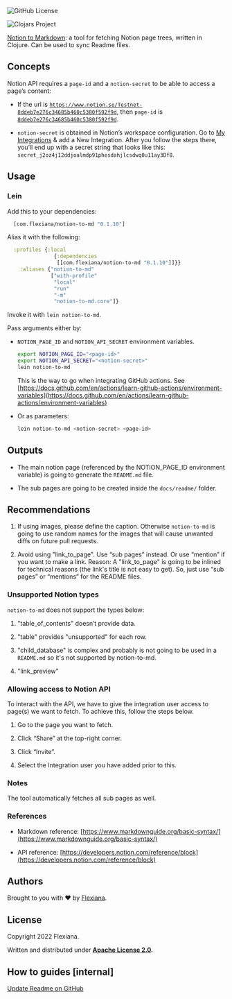 ![GitHub License](https://img.shields.io/github/license/Flexiana/notion-to-md)

![Clojars Project](https://img.shields.io/clojars/v/com.flexiana/notion-to-md)


[Notion to Markdown](https://github.com/Flexiana/notion-to-md): a tool for fetching Notion page trees, written in Clojure. Can be used to sync Readme files.


## Concepts

Notion API requires a `page-id` and a `notion-secret` to be able to access a page’s content: 

- If the url is [`https://www.notion.so/Testnet-8ddeb7e276c34685b460c5380f592f9d`](https://www.notion.so/Testnet-8ddeb7e276c34685b460c5380f592f9d), then `page-id` is [`8ddeb7e276c34685b460c5380f592f9d`](https://www.notion.so/Testnet-8ddeb7e276c34685b460c5380f592f9d).

- `notion-secret` is obtained in Notion’s workspace configuration. Go to [My Integrations](https://www.notion.so/my-integrations) & add a New Integration. After you follow the steps there, you’ll end up with a secret string that looks like this: `secret_j2oz4j12ddjoalmdp91phesdahjlcsdwq0u11ay3Df8`. 


## **Usage**


### Lein

Add this to your dependencies:

```clojure
  [com.flexiana/notion-to-md "0.1.10"]

```

Alias it with the following:

```clojure
  :profiles {:local
               {:dependencies
                [[com.flexiana/notion-to-md "0.1.10"]]}}
    :aliases {"notion-to-md"     
              ["with-profile" 
               "local" 
               "run" 
               "-m" 
               "notion-to-md.core"]}

```

Invoke it with `lein notion-to-md`. 

Pass arguments either by:

- `NOTION_PAGE_ID` and `NOTION_API_SECRET` environment variables. 

	```bash
    export NOTION_PAGE_ID="<page-id>"
    export NOTION_API_SECRET="<notion-secret>"
    lein notion-to-md

	```

	This is the way to go when integrating GitHub actions. See [https://docs.github.com/en/actions/learn-github-actions/environment-variables](https://docs.github.com/en/actions/learn-github-actions/environment-variables)


- Or as parameters:

	```bash
    lein notion-to-md <notion-secret> <page-id>

	```



## Outputs

- The main notion page (referenced by the NOTION_PAGE_ID environment variable) is going to generate the `README.md` file.

- The sub pages are going to be created inside the `docs/readme/` folder.


## Recommendations

1. If using images, please define the caption. Otherwise `notion-to-md` is going to use random names for the images that will cause unwanted diffs on future pull requests.

1. Avoid using "link_to_page". Use “sub pages” instead. Or use “mention” if you want to make a link. Reason: A "link_to_page" is going to be inlined for technical reasons (the link's title is not easy to get). So, just use “sub pages” or “mentions” for the README files.


### Unsupported Notion types

`notion-to-md` does not support the types below:

1. "table_of_contents" doesn’t provide data.

1. "table" provides "unsupported" for each row.

1. "child_database" is complex and probably is not going to be used in a `README.md` so it's not supported by notion-to-md.

1. "link_preview"


### Allowing access to Notion API

To interact with the API, we have to give the integration user access to page(s) we want to fetch. To achieve this, follow the steps below.

1. Go to the page you want to fetch.

1. Click “Share” at the top-right corner.

1. Click “Invite”.

1. Select the Integration user you have added prior to this.


### Notes

The tool automatically fetches all sub pages as well.


### References

- Markdown reference: [https://www.markdownguide.org/basic-syntax/](https://www.markdownguide.org/basic-syntax/)

- API reference: [https://developers.notion.com/reference/block](https://developers.notion.com/reference/block)


## Authors

Brought to you with ❤️ by [Flexiana](https://flexiana.com/).


## License

Copyright 2022 Flexiana.

Written and distributed under [**Apache License 2.0**](https://github.com/Flexiana/notion-to-md/blob/development/LICENSE)**.**


## How to guides [internal]

[Update Readme on GitHub](https://www.notion.so/d1ecfe6b4bae41b1b9d22aceca9fb989) 



